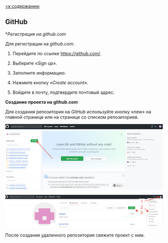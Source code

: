 [<к содержанию](./readme.md)

## GitHub

**Регистрация на github.com*


Для регистрации на *github.com*:

1. Перейдите по ссылке https://github.com/.

2. Выберите *«Sign up»*.

3. Заполните информацию.

4. Нажмите кнопку *«Create account»*.

5. Войдите в почту, подтвердите почтовый адрес.



**Создание проекта на github.com**

Для создания репозитория на *GitHub* используйте кнопку «new» на главной странице или на странице со списком репозиториев.

![git-hub](github.png) 

![git-hub2](github2.png)  

После создания удаленного репозитория свяжите проект с ним. 